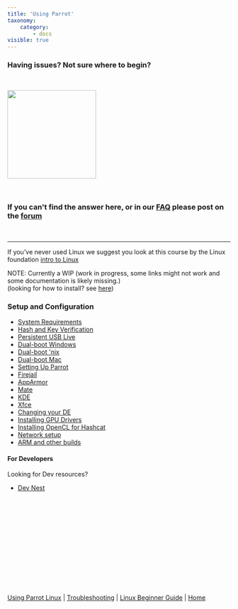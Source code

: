 ```yaml
---
title: 'Using Parrot'
taxonomy:
    category:
        - docs
visible: true
---
```


### Having issues? Not sure where to begin?


&nbsp;

<img src="https://www.parrotsec.org/docs/img/parrot.svg" width="200">

&nbsp;

### If you can't find the answer here, or in our [FAQ](https://www.parrotsec.org/docs/faq/) please post on the [forum](https://community.parrotsec.org/c/support/)
&nbsp;

---

If you've never used Linux we suggest you look at this course by the Linux foundation [intro to Linux](https://www.edx.org/course/introduction-to-linux/)
</b>

NOTE: Currently a WIP (work in progress, some links might not work and some documentation is likely missing.)<br>
(looking for how to install? see [here](https://www.parrotsec.org/docs/getting-started/start/))
### Setup and Configuration

- [System Requirements](system-requirements.md) 
- [Hash and Key Verification](verify-keys.md)
- [Persistent USB Live](usb-live-persist.md)
- [Dual-boot Windows](dualboot-windows.md)
- [Dual-boot 'nix](dualboot-unix.md)
- [Dual-boot Mac](dualboot-macintosh.md)
- [Setting Up Parrot](setup-parrot.md)
- [Firejail](firejail.md)
- [AppArmor](apparmor.md)
- [Mate](mate.md)
- [KDE](kde.md)
- [Xfce](xfce.md)
- [Changing your DE](changing-de.md)
- [Installing GPU Drivers](gpu-drivers.md)
- [Installing OpenCL for Hashcat](opencl-install.md)
- [Network setup](network-setup.md)
- [ARM and other builds](pi-and-other-builds.md) 




#### For Developers

Looking for Dev resources?
- [Dev Nest](../../dev)



&nbsp;

&nbsp;

&nbsp;

&nbsp;

&nbsp;

&nbsp;

&nbsp;

[Using Parrot Linux](https://www.parrotsec.org/docs/info/start/) | [Troubleshooting](https://www.parrotsec.org/docs/trbl/start/) | [Linux Beginner Guide](https://www.parrotsec.org/docs/library/lbg-basics/) | [Home](https://www.parrotsec.org/docs/)
